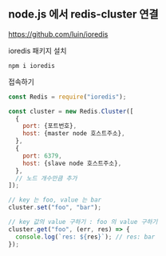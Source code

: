 ## node.js 에서 redis-cluster 연결
https://github.com/luin/ioredis


ioredis 패키지 설치
```shell
npm i ioredis
```

접속하기
```javascript
const Redis = require("ioredis");

const cluster = new Redis.Cluster([
  {
    port: {포트번호},
    host: {master node 호스트주소},
  },
  {
    port: 6379,
    host: {slave node 호스트주소},
  },
  // 노드 개수만큼 추가
]);

// key 는 foo, value 는 bar
cluster.set("foo", "bar");

// key 값의 value 구하기 : foo 의 value 구하기
cluster.get("foo", (err, res) => {
  console.log(`res: ${res}`); // res: bar
});
```